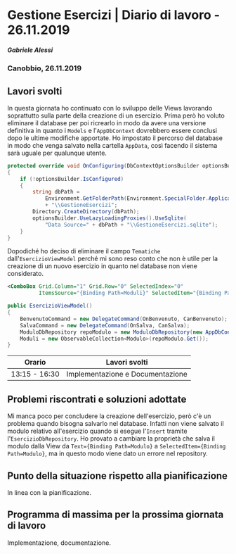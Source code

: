 # Gestione Esercizi | Diario di lavoro - 26.11.2019

##### Gabriele Alessi

### Canobbio, 26.11.2019

## Lavori svolti

In questa giornata ho continuato con lo sviluppo delle Views lavorando soprattutto sulla parte della creazione di un esercizio. Prima però ho voluto eliminare il database per poi ricrearlo in modo da avere una versione definitiva in quanto i `Models` e l'`AppDbContext` dovrebbero essere conclusi dopo le ultime modifiche apportate. Ho impostato il percorso del database in modo che venga salvato nella cartella `AppData`, così facendo il sistema sarà uguale per qualunque utente.

```c#
protected override void OnConfiguring(DbContextOptionsBuilder optionsBuilder)
{
    if (!optionsBuilder.IsConfigured)
    {
        string dbPath =
            Environment.GetFolderPath(Environment.SpecialFolder.ApplicationData)
            + "\\GestioneEsercizi";
        Directory.CreateDirectory(dbPath);
        optionsBuilder.UseLazyLoadingProxies().UseSqlite(
            "Data Source=" + dbPath + "\\GestioneEsercizi.sqlite");
    }
}
```

Dopodiché ho deciso di eliminare il campo `Tematiche` dall'`EsercizioViewModel` perché mi sono reso conto che non è utile per la creazione di un nuovo esercizio in quanto nel database non viene considerato.

```xml
<ComboBox Grid.Column="1" Grid.Row="0" SelectedIndex="0"
          ItemsSource="{Binding Path=Moduli}" SelectedItem="{Binding Path=Modulo}"/>
```

```c#
public EsercizioViewModel()
{
    BenvenutoCommand = new DelegateCommand(OnBenvenuto, CanBenvenuto);
    SalvaCommand = new DelegateCommand(OnSalva, CanSalva);
    ModuloDbRepository repoModulo = new ModuloDbRepository(new AppDbContext());
    Moduli = new ObservableCollection<Modulo>(repoModulo.Get());
}
```

<div style="page-break-after: always;"></div>

| Orario | Lavori svolti |
| - | - |
|13:15 - 16:30 | Implementazione e Documentazione |

## Problemi riscontrati e soluzioni adottate

Mi manca poco per concludere la creazione dell'esercizio, però c'è un problema quando bisogna salvarlo nel database. Infatti non viene salvato il modulo relativo all'esercizio quando si esegue l'`Insert` tramite l'`EsercizioDbRepository`. Ho provato a cambiare la proprietà che salva il modulo dalla View da `Text={Binding Path=Modulo}` a `SelectedItem={Binding Path=Modulo}`, ma in questo modo viene dato un errore nel repository.

## Punto della situazione rispetto alla pianificazione

In linea con la pianificazione.

## Programma di massima per la prossima giornata di lavoro

Implementazione, documentazione.
